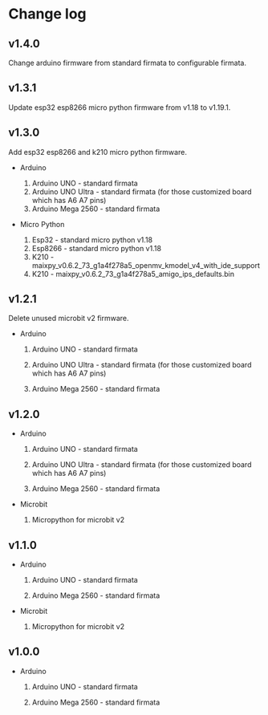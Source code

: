 # Change log

## v1.4.0

Change arduino firmware from standard firmata to configurable firmata.

## v1.3.1

Update esp32 esp8266 micro python firmware from v1.18 to v1.19.1.

## v1.3.0

Add esp32 esp8266 and k210 micro python firmware.

- Arduino

    1. Arduino UNO - standard firmata
    2. Arduino UNO Ultra - standard firmata (for those customized board which has A6 A7 pins)
    3. Arduino Mega 2560 - standard firmata

- Micro Python

    1. Esp32 - standard micro python v1.18
    2. Esp8266 - standard micro python v1.18
    3. K210 - maixpy_v0.6.2_73_g1a4f278a5_openmv_kmodel_v4_with_ide_support
    4. K210 - maixpy_v0.6.2_73_g1a4f278a5_amigo_ips_defaults.bin

## v1.2.1

Delete unused microbit v2 firmware.

- Arduino

    1. Arduino UNO - standard firmata

    2. Arduino UNO Ultra - standard firmata (for those customized board which has A6 A7 pins)

    3. Arduino Mega 2560 - standard firmata

## v1.2.0

- Arduino

    1. Arduino UNO - standard firmata

    2. Arduino UNO Ultra - standard firmata (for those customized board which has A6 A7 pins)

    3. Arduino Mega 2560 - standard firmata

- Microbit

    1. Micropython for microbit v2

## v1.1.0

- Arduino

    1. Arduino UNO - standard firmata

    2. Arduino Mega 2560 - standard firmata

- Microbit

    1. Micropython for microbit v2

## v1.0.0

- Arduino

  1. Arduino UNO - standard firmata

  2. Arduino Mega 2560 - standard firmata
